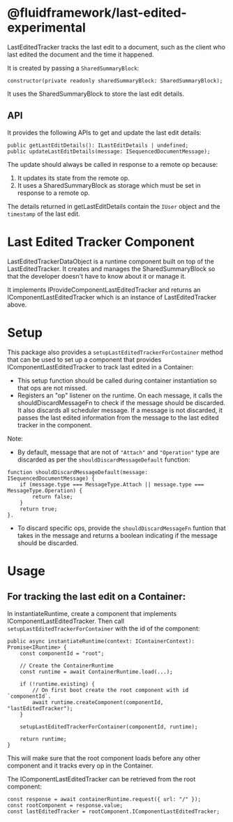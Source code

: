 # @fluidframework/last-edited-experimental

LastEditedTracker tracks the last edit to a document, such as the client who last edited the document and the time it happened.

It is created by passing a `SharedSummaryBlock`:
```
constructor(private readonly sharedSummaryBlock: SharedSummaryBlock);
```
It uses the SharedSummaryBlock to store the last edit details.

## API

It provides the following APIs to get and update the last edit details:

```
public getLastEditDetails(): ILastEditDetails | undefined;
public updateLastEditDetails(message: ISequencedDocumentMessage);
```

The update should always be called in response to a remote op because:
1. It updates its state from the remote op.
2. It uses a SharedSummaryBlock as storage which must be set in response to a remote op.

The details returned in getLastEditDetails contain the `IUser` object and the `timestamp` of the last edit.

# Last Edited Tracker Component

LastEditedTrackerDataObject is a runtime component built on top of the LastEditedTracker. It creates and manages the SharedSummaryBlock so that the developer doesn't have to know about it or manage it.

It implements IProvideComponentLastEditedTracker and returns an IComponentLastEditedTracker which is an instance of LastEditedTracker above.

# Setup

This package also provides a `setupLastEditedTrackerForContainer` method that can be used to set up a component that provides IComponentLastEditedTracker to track last edited in a Container:
- This setup function should be called during container instantiation so that ops are not missed.
- Registers an "op" listener on the runtime. On each message, it calls the shouldDiscardMessageFn to check if the message should be discarded. It also discards all scheduler message. If a message is not discarded, it passes the last edited information from the message to the last edited tracker in the component.

Note:
- By default, message that are not of `"Attach"` and `"Operation"` type are discarded as per the `shouldDiscardMessageDefault` function:
```
function shouldDiscardMessageDefault(message: ISequencedDocumentMessage) {
    if (message.type === MessageType.Attach || message.type === MessageType.Operation) {
        return false;
    }
    return true;
}.
```
- To discard specific ops, provide the `shouldDiscardMessageFn` funtion that takes in the message and returns a boolean indicating if the message should be discarded.

# Usage

## For tracking the last edit on a Container:

In instantiateRuntime, create a component that implements IComponentLastEditedTracker. Then call `setupLastEditedTrackerForContainer` with the id of the component:
```
public async instantiateRuntime(context: IContainerContext): Promise<IRuntime> {
    const componentId = "root";

    // Create the ContainerRuntime
    const runtime = await ContainerRuntime.load(...);

    if (!runtime.existing) {
        // On first boot create the root component with id `componentId`.
        await runtime.createComponent(componentId, "lastEditedTracker");
    }

    setupLastEditedTrackerForContainer(componentId, runtime);

    return runtime;
}
```

This will make sure that the root component loads before any other component and it tracks every op in the Container.

The IComponentLastEditedTracker can be retrieved from the root component:
```
const response = await containerRuntime.request({ url: "/" });
const rootComponent = response.value;
const lastEditedTracker = rootComponent.IComponentLastEditedTracker;
```
